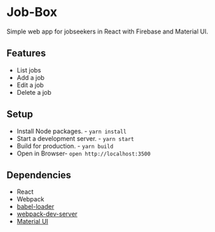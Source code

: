 # Job-Box

Simple web app for jobseekers in React with Firebase and Material UI.

## Features
- List jobs
- Add a job
- Edit a job
- Delete a job


## Setup

- Install Node packages. -  `yarn install`
- Start a development server. - `yarn start`
- Build for production. - `yarn build`
- Open in Browser- `open http://localhost:3500`

## Dependencies

* React
* Webpack
* [babel-loader](https://github.com/babel/babel-loader)
* [webpack-dev-server](https://github.com/webpack/webpack-dev-server)
* [Material UI](material-ui.com)